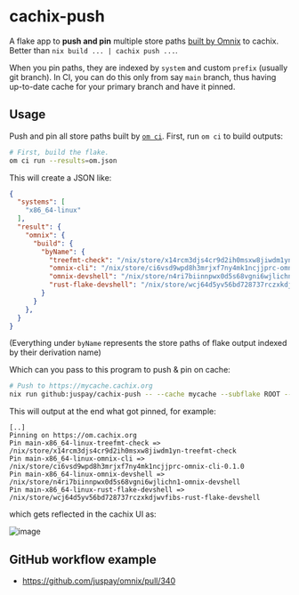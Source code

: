 # cachix-push

A flake app to **push and pin** multiple store paths [built by Omnix](https://omnix.page/om/ci.html) to cachix. Better than `nix build ... | cachix push ...`.

When you pin paths, they are indexed by `system` and custom `prefix` (usually git branch). In CI, you can do this only from say `main` branch, thus having up-to-date cache for your primary branch and have it pinned.

## Usage

Push and pin all store paths built by [`om ci`](https://omnix.page/om/ci.html). First, run `om ci` to build outputs:

```sh
# First, build the flake.
om ci run --results=om.json
```

This will create a JSON like:

```json
{
  "systems": [
    "x86_64-linux"
  ],
  "result": {
    "omnix": {
      "build": {
        "byName": {
          "treefmt-check": "/nix/store/x14rcm3djs4cr9d2ih0msxw8jiwdm1yn-treefmt-check",
          "omnix-cli": "/nix/store/ci6vsd9wpd8h3mrjxf7ny4mk1ncjjprc-omnix-cli-0.1.0",
          "omnix-devshell": "/nix/store/n4ri7biinnpwx0d5s68vgni6wjlichn1-omnix-devshell",
          "rust-flake-devshell": "/nix/store/wcj64d5yv56bd728737rczxkdjwvfibs-rust-flake-devshell"
        }
      }
    },
  }
} 
```

(Everything under `byName` represents the store paths of flake output indexed by their derivation name)

Which can you pass to this program to push & pin on cache:

```sh
# Push to https://mycache.cachix.org
nix run github:juspay/cachix-push -- --cache mycache --subflake ROOT --prefix "$(git branch --show-current)" < om.json
```

This will output at the end what got pinned, for example:

```text
[..]
Pinning on https://om.cachix.org
Pin main-x86_64-linux-treefmt-check => /nix/store/x14rcm3djs4cr9d2ih0msxw8jiwdm1yn-treefmt-check
Pin main-x86_64-linux-omnix-cli => /nix/store/ci6vsd9wpd8h3mrjxf7ny4mk1ncjjprc-omnix-cli-0.1.0
Pin main-x86_64-linux-omnix-devshell => /nix/store/n4ri7biinnpwx0d5s68vgni6wjlichn1-omnix-devshell
Pin main-x86_64-linux-rust-flake-devshell => /nix/store/wcj64d5yv56bd728737rczxkdjwvfibs-rust-flake-devshell
```

which gets reflected in the cachix UI as:

![image](https://github.com/user-attachments/assets/1e392d69-7f22-4c38-946b-e0725d69b1fb)

## GitHub workflow example

- https://github.com/juspay/omnix/pull/340
